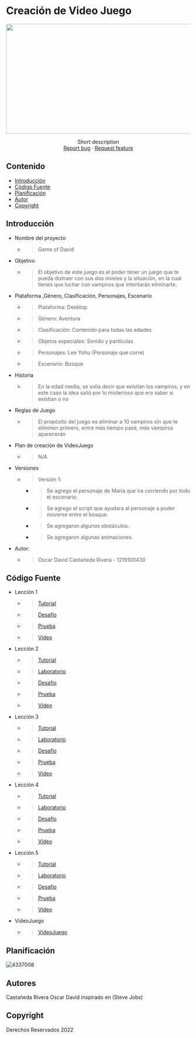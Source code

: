 # Creación de Video Juego
<p align="center">
    <img src="https://www.cinconoticias.com/wp-content/uploads/Generos-de-videojuegos.jpg" alt="Logo" width=1200 height=300>

  <p align="center">
    Short description
    <br>
    <a href="https://reponame/issues/new?template=bug.md">Report bug</a>
    ·
    <a href="https://reponame/issues/new?template=feature.md&labels=feature">Request feature</a>
  </p>
</p>


## Contenido

- [Introducción](#introducción)
- [Código Fuente](#código-fuente)
- [Planificación](#planificación)
- [Autor](#autor)
- [Copyright](#copyright)


## Introducción

- Nombre del proyecto
  * > Game of David
- Objetivo
  * > El objetivo de este juego es el poder tener un juego que te pueda distraer con sus dos niveles y la situación, en la cual tienes que luchar con vampiros que intentarán eliminarte.
- Plataforma ,Género, Clasificación, Personajes, Escenario
  * > Plataforma: Desktop
  * > Género: Aventura
  * > Clasificación: Contenido para todas las edades
  * > Objetos especiales: Sonido y partículas
  * > Personajes: Lee Yohu (Personaje que corre)
  * > Escenario: Bosque
- Historia
  * > En la edad media, se solía decir que existían los vampiros, y en este caso la idea salió por lo misterioso que era saber si existían o no
- Reglas de Juego
  * > El propósito del juego es eliminar a 10 vampiros sin que te eliminen primero, entre más tiempo pasé, más vampiros aparecerán
- Plan de creación de VideoJuego
  * > N/A
- Versiones
  * > Versión 1:
    * > Se agrego el personaje de María que ira corriendo por todo el escenario.
    * > Se agrego el script que ayudara al personaje a poder moverse entre el bosque.
    * > Se agregaron algunos obstáculos.
    * > Se agregaron algunas animaciones.

- Autor:
  * > Oscar David Castañeda Rivera - 1219100430


## Código Fuente

* Lección 1
  * > [Tutorial](https://github.com/oscardavid120896/Unity-Unidad-2/tree/main/Unidad%201/Lecci%C3%B3n%201)
  * > [Desafío](https://github.com/oscardavid120896/Unity-Unidad-2/tree/main/Unidad%201/Challenge%201%20-%20Plane%20Programming)
  * > [Prueba](https://github.com/oscardavid120896/Unity-Unidad-2/blob/main/Unidad%201/Prueba%201.png)
  * > [Video](https://github.com/oscardavid120896/Unity-Unidad-2/tree/main/Unidad%201/Challenge%201%20-%20Plane%20Programming)
* Lección 2
  * > [Tutorial](https://github.com/oscardavid120896/Unity-Unidad-2/tree/main/Unidad%202/Lecci%C3%B3n%202)
  * > [Laboratorio]()
  * > [Desafío](https://github.com/oscardavid120896/Unity-Unidad-2/tree/main/Unidad%202/Challenge%202%20-%20Play%20Fetch)
  * > [Prueba](https://github.com/oscardavid120896/Unity-Unidad-2/blob/main/Unidad%202/Prueba%202.png)
  * > [Video](https://github.com/oscardavid120896/Unity-Unidad-2/tree/main/Unidad%202/Challenge%202%20-%20Play%20Fetch)
* Lección 3
  * > [Tutorial](https://github.com/oscardavid120896/Unity-Unidad-2/tree/main/Unidad%203/Lecci%C3%B3n%203)
  * > [Laboratorio](https://github.com/oscardavid120896/Unity-Unidad-2/tree/main/Unidad%203/Laboratorio%203)
  * > [Desafío](https://github.com/oscardavid120896/Unity-Unidad-2/tree/main/Unidad%203/Challenge%203%20-%20Globos%2C%20bombas%20y%20booleanos)
  * > [Prueba](https://github.com/oscardavid120896/Unity-Unidad-2/blob/main/Unidad%203/Prueba%203.png)
  * > [Video](https://github.com/oscardavid120896/Unity-Unidad-2/tree/main/Unidad%203/Challenge%203%20-%20Globos%2C%20bombas%20y%20booleanos)
* Lección 4
  * > [Tutorial](https://github.com/oscardavid120896/Unity-Unidad-2/tree/main/Unidad%204/Lecci%C3%B3n%204)
  * > [Laboratorio](https://github.com/oscardavid120896/Unity-Unidad-2/tree/main/Unidad%204/Laboratorio%204)
  * > [Desafío](https://github.com/oscardavid120896/Unity-Unidad-2/tree/main/Unidad%204/Challenge%204-Creaci%C3%B3n%20de%20scripts%20de%20f%C3%BAtbol)
  * > [Prueba](https://github.com/oscardavid120896/Unity-Unidad-2/blob/main/Unidad%204/Prueba%204.png)
  * > [Video](https://github.com/oscardavid120896/Unity-Unidad-2/tree/main/Unidad%204/Challenge%204-Creaci%C3%B3n%20de%20scripts%20de%20f%C3%BAtbol)
* Lección 5
  * > [Tutorial](https://github.com/oscardavid120896/Unity-Unidad-2/tree/main/Unidad%205/Lecci%C3%B3n%205)
  * > [Laboratorio](https://github.com/oscardavid120896/Unity-Unidad-2/tree/main/Unidad%205/Laboratorio%205)
  * > [Desafío](https://github.com/oscardavid120896/Unity-Unidad-2/tree/main/Unidad%205/Challenge%205%20-%20Aplasta%20comida)
  * > [Prueba](https://github.com/oscardavid120896/Unity-Unidad-2/blob/main/Unidad%205/Prueba%205.png)
  * > [Video](https://github.com/oscardavid120896/Unity-Unidad-2/tree/main/Unidad%205/Challenge%205%20-%20Aplasta%20comida)
* VideoJuego
  * > [VideoJuego](https://github.com/oscardavid120896/Unity-Unidad-2/tree/main/Game%20Of%20David)

## Planificación

![4337008](https://user-images.githubusercontent.com/8560750/195951617-083a7e4d-323d-47b5-8e5e-529ded31bc06.jpg)

## Autores
Castañeda Rivera Oscar David inspirado en (Steve Jobs)

## Copyright
Derechos Reservados 2022
